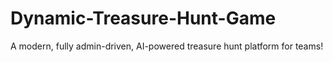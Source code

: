 # Dynamic-Treasure-Hunt-Game
A modern, fully admin-driven, AI-powered treasure hunt platform for teams!
